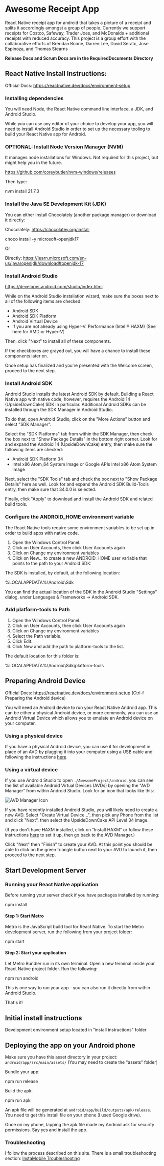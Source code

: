 # Awesome Receipt App

React Native receipt app for android that takes a picture of a receipt and splits it accordingly amongst a group of people. Currently we support receipts for Costco, Safeway, Trader Joes, and McDonalds + additional receipts with reduced accuracy. This project is a group effort with the collaborative efforts of Brendan Boone, Darren Lee, David Serato, Jose Espinoza, and Thomas Stearns

**Release Docs and Scrum Docs are in the RequiredDocuments Directory**

## React Native Install Instructions:

Official Docs: https://reactnative.dev/docs/environment-setup

### Installing dependencies

You will need Node, the React Native command line interface, a JDK, and Android Studio.

While you can use any editor of your choice to develop your app, you will need to install Android Studio in order to set up the necessary tooling to build your React Native app for Android.

### OPTIONAL: Install Node Version Manager (NVM)

It manages node installations for Windows. Not required for this project, but might help you in the future.

https://github.com/coreybutler/nvm-windows/releases

Then type: 

nvm install 21.7.3


### Install the Java SE Development Kit (JDK)

You can either install Chocolately (another package manager) or download it directly:

Chocolately: https://chocolatey.org/install

choco install -y microsoft-openjdk17

Or

Directly: https://learn.microsoft.com/en-us/java/openjdk/download#openjdk-17

### Install Android Studio

https://developer.android.com/studio/index.html

While on the Android Studio installation wizard, make sure the boxes next to all of the following items are checked:

- Android SDK
- Android SDK Platform
- Android Virtual Device
- If you are not already using Hyper-V: Performance (Intel ® HAXM) (See here for AMD or Hyper-V)

Then, click "Next" to install all of these components.

If the checkboxes are grayed out, you will have a chance to install these components later on.

Once setup has finalized and you're presented with the Welcome screen, proceed to the next step.

### Install Android SDK

Android Studio installs the latest Android SDK by default. Building a React Native app with native code, however, requires the Android 14 (UpsideDownCake) SDK in particular. Additional Android SDKs can be installed through the SDK Manager in Android Studio.

To do that, open Android Studio, click on the "More Actions" button and select "SDK Manager".

Select the "SDK Platforms" tab from within the SDK Manager, then check the box next to "Show Package Details" in the bottom right corner. Look for and expand the Android 14 (UpsideDownCake) entry, then make sure the following items are checked:

- Android SDK Platform 34
- Intel x86 Atom_64 System Image or Google APIs Intel x86 Atom System Image

Next, select the "SDK Tools" tab and check the box next to "Show Package Details" here as well. Look for and expand the Android SDK Build-Tools entry, then make sure that 34.0.0 is selected.

Finally, click "Apply" to download and install the Android SDK and related build tools.

### Configure the ANDROID_HOME environment variable

The React Native tools require some environment variables to be set up in order to build apps with native code.

1. Open the Windows Control Panel.
2. Click on User Accounts, then click User Accounts again
3. Click on Change my environment variables
4. Click on New... to create a new ANDROID_HOME user variable that points to the path to your Android SDK:

The SDK is installed, by default, at the following location:

%LOCALAPPDATA%\Android\Sdk

You can find the actual location of the SDK in the Android Studio "Settings" dialog, under Languages & Frameworks → Android SDK.

### Add platform-tools to Path

1. Open the Windows Control Panel.
2. Click on User Accounts, then click User Accounts again
3. Click on Change my environment variables
4. Select the Path variable.
5. Click Edit.
6. Click New and add the path to platform-tools to the list.

The default location for this folder is:

%LOCALAPPDATA%\Android\Sdk\platform-tools


## Preparing Android Device

Official Docs: https://reactnative.dev/docs/environment-setup (Ctrl-f Preparing the Android device)

You will need an Android device to run your React Native Android app. This can be either a physical Android device, or more commonly, you can use an Android Virtual Device which allows you to emulate an Android device on your computer.

### Using a physical device

If you have a physical Android device, you can use it for development in place of an AVD by plugging it into your computer using a USB cable and following the instructions [here](https://reactnative.dev/docs/running-on-device).

### Using a virtual device

If you use Android Studio to open `./AwesomeProject/android`, you can see the list of available Android Virtual Devices (AVDs) by opening the "AVD Manager" from within Android Studio. Look for an icon that looks like this:

![AVD Manager Icon](https://developer.android.com/studio/run/images/avd-manager-icon.png)

If you have recently installed Android Studio, you will likely need to create a new AVD. Select "Create Virtual Device...", then pick any Phone from the list and click "Next", then select the UpsideDownCake API Level 34 image.

(If you don't have HAXM installed, click on "Install HAXM" or follow these instructions [here](https://github.com/intel/haxm/wiki/Installation-Instructions-on-Windows) to set it up, then go back to the AVD Manager.)

Click "Next" then "Finish" to create your AVD. At this point you should be able to click on the green triangle button next to your AVD to launch it, then proceed to the next step.

## Start Development Server

### Running your React Native application
Before running your server check if you have packages installed by running:

npm install

#### Step 1: Start Metro

Metro is the JavaScript build tool for React Native. To start the Metro development server, run the following from your project folder:

npm start

#### Step 2: Start your application

Let Metro Bundler run in its own terminal. Open a new terminal inside your React Native project folder. Run the following:

npm run android

This is one way to run your app - you can also run it directly from within Android Studio.

That's it!

## Initial install instructions

Development environment setup located in "install instructions" folder

## Deploying the app on your Android phone

Make sure you have this asset directory in your project: `android/app/src/main/assets/` (You may need to create the "assets" folder)

Bundle your app:

npm run release

Build the apk:

npm run apk

An apk file will be generated at `android/app/build/outputs/apk/release`. You need to get this install file on your phone (I used Google drive).

Once on my phone, tapping the apk file made my Android ask for security permissions. Say yes and install the app.

### Troubleshooting

I follow the process described on this site. There is a small troubleshooting section: [InstaMobile Troubleshooting](https://instamobile.io/android-development/generate-react-native-release-build-android/)

